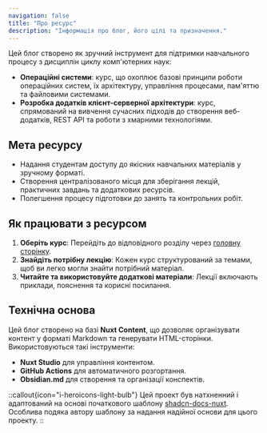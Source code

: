 ```yaml
---
navigation: false
title: "Про ресурс"
description: "Інформація про блог, його цілі та призначення."
---
```


Цей блог створено як зручний інструмент для підтримки навчального процесу з дисциплін циклу комп'ютерних наук:

- **Операційні системи**: курс, що охоплює базові принципи роботи операційних систем, їх архітектуру, управління процесами, пам'яттю та файловими системами.
- **Розробка додатків клієнт-серверної архітектури**: курс, спрямований на вивчення сучасних підходів до створення веб-додатків, REST API та роботи з хмарними технологіями.

## Мета ресурсу

- Надання студентам доступу до якісних навчальних матеріалів у зручному форматі.
- Створення централізованого місця для зберігання лекцій, практичних завдань та додаткових ресурсів.
- Полегшення процесу підготовки до занять та контрольних робіт.

## Як працювати з ресурсом

1. **Оберіть курс**: Перейдіть до відповідного розділу через [головну сторінку](/).
2. **Знайдіть потрібну лекцію**: Кожен курс структурований за темами, щоб ви легко могли знайти потрібний матеріал.
3. **Читайте та використовуйте додаткові матеріали**: Лекції включають приклади, пояснення та корисні посилання.

## Технічна основа

Цей блог створено на базі **Nuxt Content**, що дозволяє організувати контент у форматі Markdown та генерувати HTML-сторінки.
Використовуються такі інструменти:
- **Nuxt Studio** для управління контентом.
- **GitHub Actions** для автоматичного розгортання.
- **Obsidian.md** для створення та організації конспектів.

::callout{icon="i-heroicons-light-bulb"}
Цей проект був натхненний і адаптований на основі початкового шаблону [shadcn-docs-nuxt](https://github.com/ZTL-UwU/shadcn-docs-nuxt). Особлива подяка автору шаблону за надання надійної основи для цього проекту.
::
